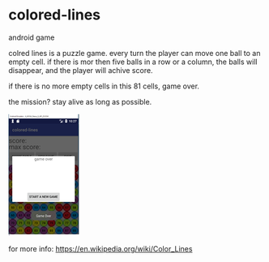 # colored-lines
android game


colred lines is a puzzle game. every turn the player can move one ball to an empty cell.
if there is mor then five balls in a row or a column, the balls will disappear, and the player will achive score.

if there is no more empty cells in this 81 cells, game over.

the mission? stay alive as long as possible.


![Alt text](https://github.com/Yoavlo/colored-lines/blob/master/gameover.bmp "game over screen")



for more info:
https://en.wikipedia.org/wiki/Color_Lines
